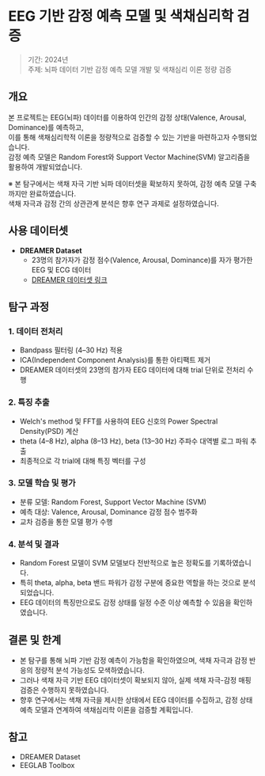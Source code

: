 # EEG 기반 감정 예측 모델 및 색채심리학 검증

> 기간: 2024년  
> 주제: 뇌파 데이터 기반 감정 예측 모델 개발 및 색채심리 이론 정량 검증

## 개요

본 프로젝트는 EEG(뇌파) 데이터를 이용하여 인간의 감정 상태(Valence, Arousal, Dominance)를 예측하고,  
이를 통해 색채심리학적 이론을 정량적으로 검증할 수 있는 기반을 마련하고자 수행되었습니다.  
감정 예측 모델은 Random Forest와 Support Vector Machine(SVM) 알고리즘을 활용하여 개발되었습니다.

※ 본 탐구에서는 색채 자극 기반 뇌파 데이터셋을 확보하지 못하여, 감정 예측 모델 구축까지만 완료하였습니다.  
색채 자극과 감정 간의 상관관계 분석은 향후 연구 과제로 설정하였습니다.

## 사용 데이터셋

- **DREAMER Dataset**
  - 23명의 참가자가 감정 점수(Valence, Arousal, Dominance)를 자가 평가한 EEG 및 ECG 데이터
  - [DREAMER 데이터셋 링크](https://www.kaggle.com/datasets/birdy654/eeg-brainwave-dataset-feeling-emotions)

## 탐구 과정

### 1. 데이터 전처리

- Bandpass 필터링 (4–30 Hz) 적용
- ICA(Independent Component Analysis)를 통한 아티팩트 제거
- DREAMER 데이터셋의 23명의 참가자 EEG 데이터에 대해 trial 단위로 전처리 수행

### 2. 특징 추출

- Welch's method 및 FFT를 사용하여 EEG 신호의 Power Spectral Density(PSD) 계산
- theta (4–8 Hz), alpha (8–13 Hz), beta (13–30 Hz) 주파수 대역별 로그 파워 추출
- 최종적으로 각 trial에 대해 특징 벡터를 구성

### 3. 모델 학습 및 평가

- 분류 모델: Random Forest, Support Vector Machine (SVM)
- 예측 대상: Valence, Arousal, Dominance 감정 점수 범주화
- 교차 검증을 통한 모델 평가 수행

### 4. 분석 및 결과

- Random Forest 모델이 SVM 모델보다 전반적으로 높은 정확도를 기록하였습니다.
- 특히 theta, alpha, beta 밴드 파워가 감정 구분에 중요한 역할을 하는 것으로 분석되었습니다.
- EEG 데이터의 특징만으로도 감정 상태를 일정 수준 이상 예측할 수 있음을 확인하였습니다.

## 결론 및 한계

- 본 탐구를 통해 뇌파 기반 감정 예측이 가능함을 확인하였으며, 색채 자극과 감정 반응의 정량적 분석 가능성도 모색하였습니다.
- 그러나 색채 자극 기반 EEG 데이터셋이 확보되지 않아, 실제 색채 자극-감정 매핑 검증은 수행하지 못하였습니다.
- 향후 연구에서는 색채 자극을 제시한 상태에서 EEG 데이터를 수집하고, 감정 상태 예측 모델과 연계하여 색채심리학 이론을 검증할 계획입니다.

## 참고
- DREAMER Dataset
- EEGLAB Toolbox
